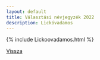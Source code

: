 ```yaml
---
layout: default
title: Választási névjegyzék 2022
description: Lickóvadamos
---
```


{% include Lickoovadamos.html %}

[Vissza](./)